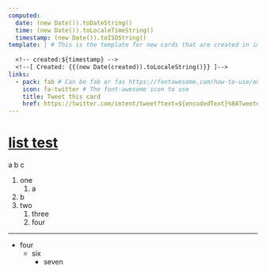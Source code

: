 ```yaml
---
computed:
  date: (new Date()).toDateString()
  time: (new Date()).toLocaleTimeString()
  timestamp: (new Date()).toISOString()
template: | # This is the template for new cards that are created in imdone
  
  <!-- created:${timestamp} -->
  <!--[ Created: {{(new Date(created)).toLocaleString()}} ]-->
links:
  - pack: fab # Can be fab or fas https://fontawesome.com/how-to-use/on-the-web/referencing-icons/basic-use
    icon: fa-twitter # The font-awesome icon to use
    title: Tweet this card
    href: https://twitter.com/intent/tweet?text=${encodedText}%0ATweeted%20with%20@imdoneio
---
```


# [list test](#TODO:0)
a
b
c
1. one
   1. a
2. b
3. two
   1. three   
   2. four
----
- four
  - six
    - seven
<!-- created:2020-04-11T03:38:46.183Z -->
<!--[ Created: {{(new Date(created)).toLocaleString()}} ]-->

